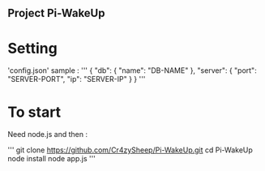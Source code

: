 ## Project Pi-WakeUp

# Setting
'config.json' sample :
'''
{
  "db": {
    "name": "DB-NAME"
  },
  "server": {
    "port": "SERVER-PORT",
    "ip": "SERVER-IP"
  }
}
'''

# To start
Need node.js and then :

'''
git clone https://github.com/Cr4zySheep/Pi-WakeUp.git
cd Pi-WakeUp
node install
node app.js
'''
